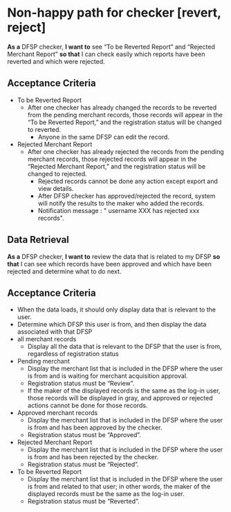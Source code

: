 # Non-happy path for checker [revert, reject] 

 **As a** DFSP checker,  **I want to** see “To be Reverted Report” and “Rejected Merchant Report” **so that** I can check easily which reports have been reverted and which were rejected.  

## Acceptance Criteria 

* To be Reverted Report
  * After one checker has already changed the records to be reverted from the pending merchant records, those records will appear in the “To be Reverted Report,” and the registration status will be changed to reverted.
    * Anyone in the same DFSP can edit the record.
* Rejected Merchant Report
  * After one checker has already rejected the records from the pending merchant records, those rejected records will appear in the “Rejected Merchant Report,” and the registration status will be changed to rejected. 
    * Rejected records cannot be done any action except export and view details. 
    * After DFSP checker has approved/rejected the record, system will notify the results to the maker who added the records.
    * Notification message : " username XXX has rejected xxx records".


## Data Retrieval

 **As a** DFSP checker, **I want to** review the data that is related to my DFSP **so that** I can see which records have been approved and which have been rejected and determine what to do next.  

## Acceptance Criteria 

 * When the data loads, it should only display data that is relevant to the user. 
* Determine which DFSP this user is from, and then display the data associated with that DFSP
* all merchant records 
    * Display all the data that is relevant to the DFSP that the user is from, regardless of registration status 
* Pending merchant 
    * Display the merchant list that is included in the DFSP where the user is from and is waiting for merchant acquisition approval. 
    * Registration status must be “Review”. 
    * If the maker of the displayed records is the same as the log-in user, those records will be displayed in gray, and approved or rejected actions cannot be done for those records. 
* Approved merchant records 
    * Display the merchant list that is included in the DFSP where the user is from and has been approved by the checker. 
    * Registration status must be “Approved”. 
* Rejected Merchant Report   
    * Display the merchant list that is included in the DFSP where the user is from and has been rejected by the checker. 
    * Registration status must be “Rejected”. 
* To be Reverted Report   
    * Display the merchant list that is included in the DFSP where the user is from and related to that user; in other words, the maker of the displayed records must be the same as the log-in user. 
    * Registration status must be “Reverted”. 